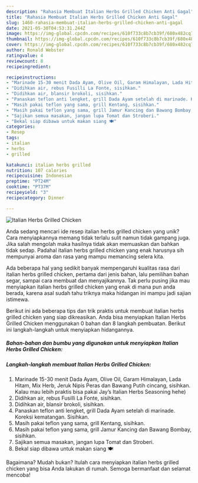 ```yaml
---
description: "Rahasia Membuat Italian Herbs Grilled Chicken Anti Gagal"
title: "Rahasia Membuat Italian Herbs Grilled Chicken Anti Gagal"
slug: 1460-rahasia-membuat-italian-herbs-grilled-chicken-anti-gagal
date: 2021-05-30T04:53:31.244Z
image: https://img-global.cpcdn.com/recipes/610f733c8b7cb39f/680x482cq70/italian-herbs-grilled-chicken-foto-resep-utama.jpg
thumbnail: https://img-global.cpcdn.com/recipes/610f733c8b7cb39f/680x482cq70/italian-herbs-grilled-chicken-foto-resep-utama.jpg
cover: https://img-global.cpcdn.com/recipes/610f733c8b7cb39f/680x482cq70/italian-herbs-grilled-chicken-foto-resep-utama.jpg
author: Ronald Webster
ratingvalue: 4
reviewcount: 8
recipeingredient:

recipeinstructions:
- "Marinade 15-30 menit Dada Ayam, Olive Oil, Garam Himalayan, Lada Hitam, Mix Herb, Jeruk Nipis Peras dan Bawang Putih cincang, sisihkan. Kalau mau lebih praktis bisa pakai Jay’s Italian Herbs Seasoning hehe)"
- "Didihkan air, rebus Fusilli La Fonte, sisihkan."
- "Didihkan air, blansir brokoli, sisihkan."
- "Panaskan teflon anti lengket, grill Dada Ayam setelah di marinade. Koreksi kematangan. Sisihkan."
- "Masih pakai teflon yang sama, grill Kentang, sisihkan."
- "Masih pakai teflon yang sama, grill Jamur Kancing dan Bawang Bombay, sisihkan."
- "Sajikan semua masakan, jangan lupa Tomat dan Stroberi."
- "Bekal siap dibawa untuk makan siang 🍽"
categories:
- Resep
tags:
- italian
- herbs
- grilled

katakunci: italian herbs grilled 
nutrition: 107 calories
recipecuisine: Indonesian
preptime: "PT24M"
cooktime: "PT37M"
recipeyield: "3"
recipecategory: Dinner

---
```



![Italian Herbs Grilled Chicken](https://img-global.cpcdn.com/recipes/610f733c8b7cb39f/680x482cq70/italian-herbs-grilled-chicken-foto-resep-utama.jpg)

Anda sedang mencari ide resep italian herbs grilled chicken yang unik? Cara menyiapkannya memang tidak terlalu sulit namun tidak gampang juga. Jika salah mengolah maka hasilnya tidak akan memuaskan dan bahkan tidak sedap. Padahal italian herbs grilled chicken yang enak harusnya sih mempunyai aroma dan rasa yang mampu memancing selera kita.

Ada beberapa hal yang sedikit banyak mempengaruhi kualitas rasa dari italian herbs grilled chicken, pertama dari jenis bahan, lalu pemilihan bahan segar, sampai cara membuat dan menyajikannya. Tak perlu pusing jika mau menyiapkan italian herbs grilled chicken yang enak di mana pun anda berada, karena asal sudah tahu triknya maka hidangan ini mampu jadi sajian istimewa.




Berikut ini ada beberapa tips dan trik praktis untuk membuat italian herbs grilled chicken yang siap dikreasikan. Anda bisa menyiapkan Italian Herbs Grilled Chicken menggunakan 0 bahan dan 8 langkah pembuatan. Berikut ini langkah-langkah untuk menyiapkan hidangannya.

<!--inarticleads1-->

##### Bahan-bahan dan bumbu yang digunakan untuk menyiapkan Italian Herbs Grilled Chicken:





<!--inarticleads2-->

##### Langkah-langkah membuat Italian Herbs Grilled Chicken:

1. Marinade 15-30 menit Dada Ayam, Olive Oil, Garam Himalayan, Lada Hitam, Mix Herb, Jeruk Nipis Peras dan Bawang Putih cincang, sisihkan. Kalau mau lebih praktis bisa pakai Jay’s Italian Herbs Seasoning hehe)
1. Didihkan air, rebus Fusilli La Fonte, sisihkan.
1. Didihkan air, blansir brokoli, sisihkan.
1. Panaskan teflon anti lengket, grill Dada Ayam setelah di marinade. Koreksi kematangan. Sisihkan.
1. Masih pakai teflon yang sama, grill Kentang, sisihkan.
1. Masih pakai teflon yang sama, grill Jamur Kancing dan Bawang Bombay, sisihkan.
1. Sajikan semua masakan, jangan lupa Tomat dan Stroberi.
1. Bekal siap dibawa untuk makan siang 🍽




Bagaimana? Mudah bukan? Itulah cara menyiapkan italian herbs grilled chicken yang bisa Anda lakukan di rumah. Semoga bermanfaat dan selamat mencoba!
